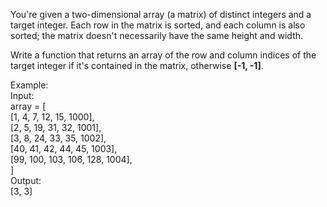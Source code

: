
You're given a two-dimensional array (a matrix) of distinct integers and a target integer. Each row in the matrix is sorted, and each column is also sorted; the matrix doesn't necessarily have the same height and width.


Write a function that returns an array of the row and column indices of the target integer if it's contained in the matrix, otherwise
**[-1, -1]**.

Example:<br>
Input:<br>
array = [<br>
  [1, 4, 7, 12, 15, 1000], <br>
  [2, 5, 19, 31, 32, 1001], <br>
  [3, 8, 24, 33, 35, 1002],<br>
  [40, 41, 42, 44, 45, 1003],<br>
  [99, 100, 103, 106, 128, 1004],<br>
]<br>
Output:<br>
[3, 3]